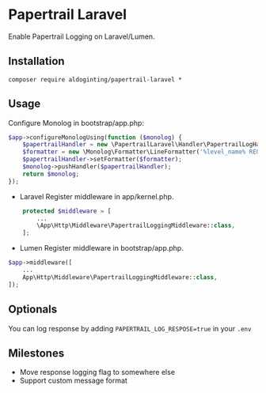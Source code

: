 # Papertrail Laravel
Enable Papertrail Logging on Laravel/Lumen.

## Installation
``` composer require aldoginting/papertrail-laravel * ```

## Usage
Configure Monolog in bootstrap/app.php:
```php
$app->configureMonologUsing(function ($monolog) {
    $papertrailHandler = new \PapertrailLaravel\Handler\PapertrailLogHandler({YOUR_PAPERTRAIL_HOST}, {YOUR_PAPERTRAIL_PORT}, {APP_NAME(optional)});
    $formatter = new \Monolog\Formatter\LineFormatter('%level_name% REQUEST: %message%');
    $papertrailHandler->setFormatter($formatter);
    $monolog->pushHandler($papertrailHandler);
    return $monolog;
});
```
- Laravel
Register middleware in app/kernel.php.
```php
    protected $middleware = [
        ...
        \App\Http\Middleware\PapertrailLoggingMiddleware::class,
    ];
```
- Lumen
Register middleware in bootstrap/app.php.
```php
$app->middleware([
    ...
    App\Http\Middleware\PapertrailLoggingMiddleware::class,
]);
```

## Optionals
You can log response by adding `PAPERTRAIL_LOG_RESPOSE=true` in your `.env`

## Milestones
- Move response logging flag to somewhere else
- Support custom message format